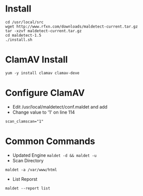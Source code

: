 # Install
```
cd /usr/local/src
wget http://www.rfxn.com/downloads/maldetect-current.tar.gz
tar -xzvf maldetect-current.tar.gz
cd maldetect-1.5
./install.sh
```
# ClamAV Install
```
yum -y install clamav clamav-deve
```
# Configure ClamAV
* Edit /usr/local/maldetect/conf.maldet and add
* Change value to '1' on line 114
```
scan_clamscan="1"
```

# Common Commands
* Updated Engine
```maldet -d && maldet -u```
* Scan Directory
```
maldet -a /var/www/html
```
* List Reporst
```
maldet --report list
```